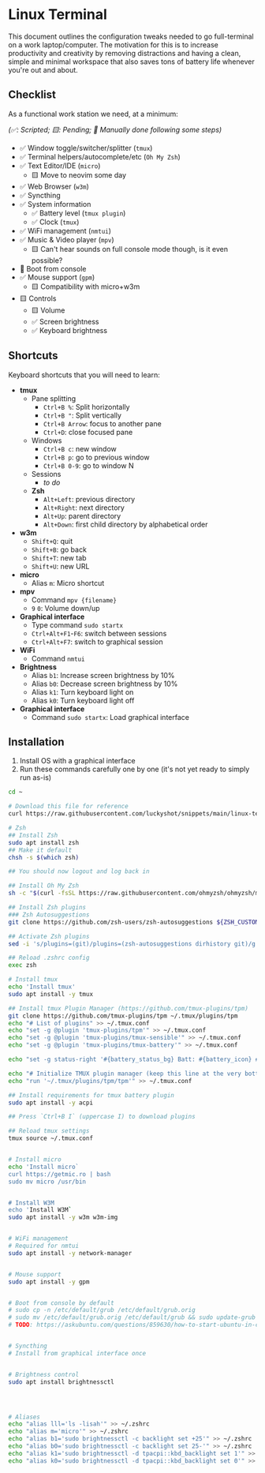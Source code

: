 # Linux Terminal

This document outlines the configuration tweaks needed to go full-terminal on a work laptop/computer. The motivation for this is to increase productivity and creativity by removing distractions and having a clean, simple and minimal workspace that also saves tons of battery life whenever you're out and about.

## Checklist

As a functional work station we need, at a minimum:

_(✅: Scripted; 🟨: Pending; 🤚 Manually done following some steps)_

- ✅ Window toggle/switcher/splitter (`tmux`)
- ✅ Terminal helpers/autocomplete/etc (`Oh My Zsh`)
- ✅ Text Editor/IDE (`micro`)
  - 🟨 Move to neovim some day
- ✅ Web Browser (`w3m`)
- ✅ Syncthing
- ✅ System information
  - ✅ Battery level (`tmux plugin`)
  - ✅ Clock (`tmux`)
- ✅ WiFi management (`nmtui`)
- ✅ Music & Video player (`mpv`)
  - 🟨 Can't hear sounds on full console mode though, is it even possible?
- 🤚 Boot from console
- ✅ Mouse support (`gpm`)
  - 🟨 Compatibility with micro+w3m
- 🟨 Controls
  - 🟨 Volume
  - ✅ Screen brightness
  - ✅ Keyboard brightness


## Shortcuts

Keyboard shortcuts that you will need to learn:

- **tmux**
  - Pane splitting
    - `Ctrl+B %`: Split horizontally
    - `Ctrl+B "`: Split vertically
    - `Ctrl+B Arrow`: focus to another pane
    - `Ctrl+D`: close focused pane
  - Windows
    - `Ctrl+B c`: new window
    - `Ctrl+B p`: go to previous window
    - `Ctrl+B 0-9`: go to window N
  - Sessions
    - _to do_
  - **Zsh**
    - `Alt+Left`: previous directory
    - `Alt+Right`: next directory
    - `Alt+Up`: parent directory
    - `Alt+Down`: first child directory by alphabetical order
- **w3m**
  - `Shift+Q`: quit
  - `Shift+B`: go back
  - `Shift+T`: new tab
  - `Shift+U`: new URL
- **micro**
  - Alias `m`: Micro shortcut
- **mpv**
  - Command `mpv {filename}`
  - `9` `0`: Volume down/up 
- **Graphical interface**
  - Type command `sudo startx`
  - `Ctrl+Alt+F1`-`F6`: switch between sessions
  - `Ctrl+Alt+F7`: switch to graphical session
- **WiFi**
  - Command `nmtui`
- **Brightness**
  - Alias `b1`: Increase screen brightness by 10%
  - Alias `b0`: Decrease screen brightness by 10%
  - Alias `k1`: Turn keyboard light on
  - Alias `k0`: Turn keyboard light off
- **Graphical interface**
  - Command `sudo startx`: Load graphical interface


## Installation

1. Install OS with a graphical interface
2. Run these commands carefully one by one (it's not yet ready to simply run as-is)

```sh
cd ~

# Download this file for reference
curl https://raw.githubusercontent.com/luckyshot/snippets/main/linux-terminal.md >> ~/linux-terminal.md

# Zsh
## Install Zsh
sudo apt install zsh
## Make it default
chsh -s $(which zsh)

## You should now logout and log back in

## Install Oh My Zsh
sh -c "$(curl -fsSL https://raw.githubusercontent.com/ohmyzsh/ohmyzsh/master/tools/install.sh)"

## Install Zsh plugins
### Zsh Autosuggestions
git clone https://github.com/zsh-users/zsh-autosuggestions ${ZSH_CUSTOM:-~/.oh-my-zsh/custom}/plugins/zsh-autosuggestions

## Activate Zsh plugins
sed -i 's/plugins=(git)/plugins=(zsh-autosuggestions dirhistory git)/g' .zshrc

## Reload .zshrc config
exec zsh

# Install tmux
echo 'Install tmux'
sudo apt install -y tmux

## Install tmux Plugin Manager (https://github.com/tmux-plugins/tpm)
git clone https://github.com/tmux-plugins/tpm ~/.tmux/plugins/tpm
echo "# List of plugins" >> ~/.tmux.conf
echo "set -g @plugin 'tmux-plugins/tpm'" >> ~/.tmux.conf
echo "set -g @plugin 'tmux-plugins/tmux-sensible'" >> ~/.tmux.conf
echo "set -g @plugin 'tmux-plugins/tmux-battery'" >> ~/.tmux.conf

echo "set -g status-right '#{battery_status_bg} Batt: #{battery_icon} #{battery_percentage} #{battery_remain} | %a %h-%d %H:%M '" >> ~/.tmux.conf

echo "# Initialize TMUX plugin manager (keep this line at the very bottom of tmux.conf)" >> ~/.tmux.conf
echo "run '~/.tmux/plugins/tpm/tpm'" >> ~/.tmux.conf

## Install requirements for tmux battery plugin
sudo apt install -y acpi

## Press `Ctrl+B I` (uppercase I) to download plugins

## Reload tmux settings
tmux source ~/.tmux.conf


# Install micro
echo 'Install micro`
curl https://getmic.ro | bash
sudo mv micro /usr/bin


# Install W3M
echo 'Install W3M`
sudo apt install -y w3m w3m-img


# WiFi management
# Required for nmtui
sudo apt install -y network-manager


# Mouse support
sudo apt install -y gpm


# Boot from console by default
# sudo cp -n /etc/default/grub /etc/default/grub.orig
# sudo mv /etc/default/grub.orig /etc/default/grub && sudo update-grub
# TODO: https://askubuntu.com/questions/859630/how-to-start-ubuntu-in-console-mode


# Syncthing
# Install from graphical interface once


# Brightness control
sudo apt install brightnessctl




# Aliases
echo "alias lll='ls -lisah'" >> ~/.zshrc
echo "alias m='micro'" >> ~/.zshrc
echo "alias b1='sudo brightnessctl -c backlight set +25'" >> ~/.zshrc
echo "alias b0='sudo brightnessctl -c backlight set 25-'" >> ~/.zshrc
echo "alias k1='sudo brightnessctl -d tpacpi::kbd_backlight set 1'" >> ~/.zshrc
echo "alias k0='sudo brightnessctl -d tpacpi::kbd_backlight set 0'" >> ~/.zshrc


```
